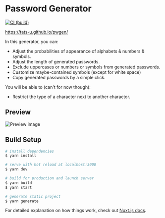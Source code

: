 # Password Generator

[![CI (build)](<https://github.com/tats-u/pwgen/workflows/Build/badge.svg>)](https://github.com/tats-u/pwgen/actions/workflows/build.yml)

<https://tats-u.github.io/pwgen/>

In this generator, you can:

- Adjust the probabilities of appearance of alphabets & numbers & symbols.
- Adjust the length of generated passwords.
- Exclude uppercases or numbers or symbols from generated passwords.
- Customize maybe-contained symbols (except for white space)
- Copy generated passwords by a simple click.

You will be able to (can't for now though):

- Restrict the type of a character next to another charactor.

## Preview

![Preview image](https://user-images.githubusercontent.com/12870451/72742938-0b88ee80-3bee-11ea-8d5c-c39be76c029b.png)

## Build Setup

``` bash
# install dependencies
$ yarn install

# serve with hot reload at localhost:3000
$ yarn dev

# build for production and launch server
$ yarn build
$ yarn start

# generate static project
$ yarn generate
```

For detailed explanation on how things work, check out [Nuxt.js docs](https://nuxtjs.org).
